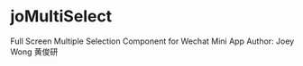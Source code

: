 # joMultiSelect
Full Screen Multiple Selection Component for Wechat Mini App
Author: Joey Wong 黄俊研

